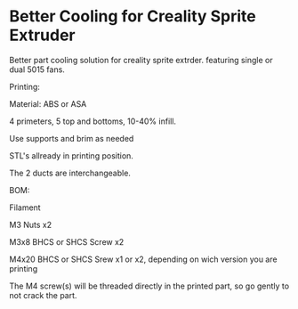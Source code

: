 # Better Cooling for Creality Sprite Extruder
Better part cooling solution for creality sprite extrder. featuring single or dual 5015 fans.

Printing:

Material: ABS or ASA
 
4 primeters, 5 top and bottoms, 10-40% infill.
 
Use supports and brim as needed
 
STL's allready in printing position.
 
The 2 ducts are interchangeable.

BOM:

Filament
 
M3 Nuts x2
 
M3x8 BHCS or SHCS Screw x2
 
M4x20 BHCS or SHCS Srew x1 or x2, depending on wich version you are printing

The M4 screw(s) will be threaded directly in the printed part, so go gently to not crack the part.
